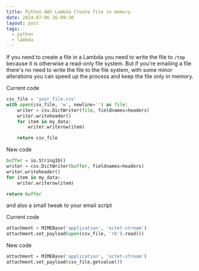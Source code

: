 ```yaml
---
title: Python AWS Lambda Create file in memory
date: 2024-07-06 16:09:30
layout: post
tags:
  - python
  - lambda
---
```


If you need to create a file in a Lambda you need to write the file to `/tmp` because it is otherwise a read-only file system. But if you're emailing a file there's no need to write the file to the file system, with some minor alterations you can speed up the process and keep the file only in memory.

Current code

```python
csv_file = 'your_file.csv'
with open(csv_file, 'w', newline='') as file:
    writer = csv.DictWriter(file, fieldnames=headers)
    writer.writeheader()
    for item in my_data:
        writer.writerow(item)

    return csv_file
```

New code

```python
buffer = io.StringIO()
writer = csv.DictWriter(buffer, fieldnames=headers)
writer.writeheader()
for item in my_data:
    writer.writerow(item)

return buffer
```

and also a small tweak to your email script

Current code

```python
attachment = MIMEBase('application', 'octet-stream')
attachment.set_payload(open(csv_file, 'rb').read())
```

New code

```python
attachment = MIMEBase('application', 'octet-stream')
attachment.set_payload(csv_file.getvalue())
```
